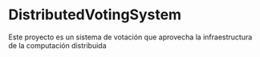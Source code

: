 # DistributedVotingSystem
Este proyecto es un sistema de votación que aprovecha la infraestructura de la computación distribuida
